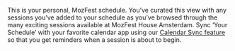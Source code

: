 <!-- This shows above the filters on the My Schedule page -->

This is your personal, MozFest schedule. You’ve curated this view with any sessions you’ve added to your schedule as you’ve browsed through the many exciting sessions available at MozFest House Amsterdam. Sync ‘Your Schedule’ with your favorite calendar app using our [Calendar Sync feature](/sync-calendar) so that you get reminders when a session is about to begin.
